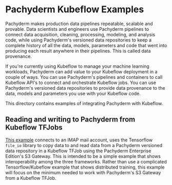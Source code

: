 # Pachyderm Kubeflow Examples

Pachyderm makes production data pipelines repeatable, scalable and provable.
Data scientists and engineers use Pachyderm pipelines to connect data acquisition, cleaning, processing, modeling, and analysis code,
while using Pachyderm's versioned data repositories to keep a complete history of all the data, models, parameters and code
that went into producing each result anywhere in their pipelines. 
This is called data provenance.

If you're currently using Kubeflow to manage your machine learning workloads,
Pachyderm can add value to your Kubeflow deployment in a couple of ways.
You can use Pachyderm's pipelines and containers to call Kubeflow API's to connect and orchestrate Kubeflow jobs.
You can use Pachyderm's versioned data repositories to provide data provenance to the data, models and parameters you use with your Kubeflow code.

This directory contains examples of integrating Pachyderm with Kubeflow.

## Reading and writing to Pachyderm from Kubeflow TFJobs

[This example](https://github.com/pachyderm/pachyderm/tree/master/examples/kubeflow/tfjob) connects to an IMAP mail account,  uses the Tensorflow `file_io` library
to copy data to and read data from a Pachyderm versioned data repository
in a Kubeflow TFJob
using the Pachyderm Enterprise Edition's S3 Gateway.
This is intended to be a simple example
that shows interoperability among the three frameworks.
Rather than use a complicated Tensorflow/Kubeflow example that shows distributed training,
this example will focus on the minimum needed to work with Pachyderm's S3 Gateway from a Kubeflow TFJob.



